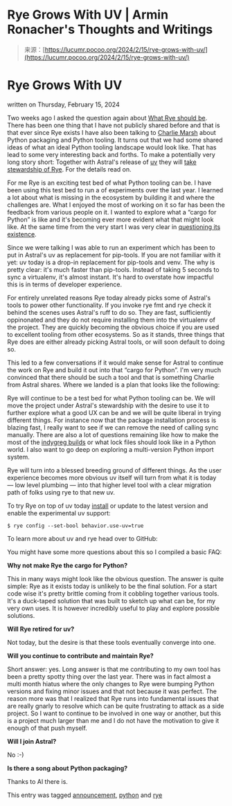 <!--yml
category: 未分类
date: 2024-05-29 13:19:51
-->

# Rye Grows With UV | Armin Ronacher's Thoughts and Writings

> 来源：[https://lucumr.pocoo.org/2024/2/15/rye-grows-with-uv/](https://lucumr.pocoo.org/2024/2/15/rye-grows-with-uv/)

# Rye Grows With UV

written on Thursday, February 15, 2024

Two weeks ago I asked the question again about [What Rye should be](/2024/2/4/rye-a-vision/). There has been one thing that I have not publicly shared before and that is that ever since Rye exists I have also been talking to [Charlie Marsh](https://twitter.com/charliermarsh/) about Python packaging and Python tooling. It turns out that we had some shared ideas of what an ideal Python tooling landscape would look like. That has lead to some very interesting back and forths. To make a potentially very long story short: Together with Astral's release of [uv](https://github.com/astral-sh/uv) they will [take stewardship of Rye](https://astral.sh/blog/uv). For the details read on.

For me Rye is an exciting test bed of what Python tooling can be. I have been using this test bed to run a of experiments over the last year. I learned a lot about what is missing in the ecosystem by building it and where the challenges are. What I enjoyed the most of working on it so far has been the feedback from various people on it. I wanted to explore what a “cargo for Python” is like and it's becoming ever more evident what that might look like. At the same time from the very start I was very clear in [questioning its existence](https://github.com/mitsuhiko/rye/discussions/6).

Since we were talking I was able to run an experiment which has been to put in Astral's uv as replacement for pip-tools. If you are not familiar with it yet: uv today is a drop-in replacement for pip-tools and venv. The why is pretty clear: it's much faster than pip-tools. Instead of taking 5 seconds to sync a virtualenv, it's almost instant. It's hard to overstate how impactful this is in terms of developer experience.

For entirely unrelated reasons Rye today already picks some of Astral's tools to power other functionality. If you invoke rye fmt and rye check it behind the scenes uses Astral's ruff to do so. They are fast, sufficiently oppinonated and they do not require installing them into the virtualenv of the project. They are quickly becoming the obvious choice if you are used to excellent tooling from other ecosystems. So as it stands, three things that Rye does are either already picking Astral tools, or will soon default to doing so.

This led to a few conversations if it would make sense for Astral to continue the work on Rye and build it out into that “cargo for Python”. I'm very much convinced that there should be such a tool and that is something Charlie from Astral shares. Where we landed is a plan that looks like the following:

Rye will continue to be a test bed for what Python tooling can be. We will move the project under Astral's stewardship with the desire to use it to further explore what a good UX can be and we will be quite liberal in trying different things. For instance now that the package installation process is blazing fast, I really want to see if we can remove the need of calling sync manually. There are also a lot of questions remaining like how to make the most of the [indygreg builds](https://github.com/indygreg/python-build-standalone/issues) or what lock files should look like in a Python world. I also want to go deep on exploring a multi-version Python import system.

Rye will turn into a blessed breeding ground of different things. As the user experience becomes more obvious uv itself will turn from what it is today — low level plumbing — into that higher level tool with a clear migration path of folks using rye to that new uv.

To try Rye on top of uv today [install](https://rye-up.com/guide/installation/) or update to the latest version and enable the experimental uv support:

```
$ rye config --set-bool behavior.use-uv=true 
```

To learn more about uv and rye head over to GitHub:

You might have some more questions about this so I compiled a basic FAQ:

**Why not make Rye the cargo for Python?**

This in many ways might look like the obvious question. The answer is quite simple: Rye as it exists today is unlikely to be the final solution. For a start code wise it's pretty brittle coming from it cobbling together various tools. It's a duck-taped solution that was built to sketch up what can be, for my very own uses. It is however incredibly useful to play and explore possible solutions.

**Will Rye retired for uv?**

Not today, but the desire is that these tools eventually converge into one.

**Will you continue to contribute and maintain Rye?**

Short answer: yes. Long answer is that me contributing to my own tool has been a pretty spotty thing over the last year. There was in fact almost a multi month hiatus where the only changes to Rye were bumping Python versions and fixing minor issues and that not because it was perfect. The reason more was that I realized that Rye runs into fundamental issues that are really gnarly to resolve which can be quite frustrating to attack as a side project. So I want to continue to be involved in one way or another, but this is a project much larger than me and I do not have the motivation to give it enough of that push myself.

**Will I join Astral?**

No :-)

**Is there a song about Python packaging?**

Thanks to AI there is.

This entry was tagged [announcement](/tags/announcement/), [python](/tags/python/) and [rye](/tags/rye/)